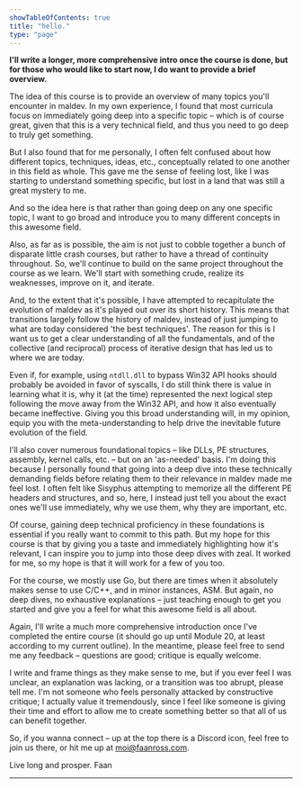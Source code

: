 ```yaml
---
showTableOfContents: true
title: "hello."
type: "page"
---
```


**I'll write a longer, more comprehensive intro once the course is done, but for those who would like to start now, 
I do want to provide a brief overview.**

The idea of this course is to provide an overview of many topics you'll encounter in maldev. In my own experience, 
I found that most curricula focus on immediately going deep into a specific topic – which is of course great, 
given that this is a very technical field, and thus you need to go deep to truly get something.

But I also found that for me personally, I often felt confused about how different topics, techniques, ideas, etc., 
conceptually related to one another in this field as whole. This gave me the sense of feeling lost, like I was starting
to understand something specific, but lost in a land that was still a great mystery to me.

And so the idea here is that rather than going deep on any one specific topic, I want to go broad and introduce you to 
many different concepts in this awesome field.


Also, as far as is possible, the aim is not just to cobble together a bunch of disparate little crash courses, but rather to 
have a thread of continuity throughout. So, we'll continue to build on the same project throughout the course as we learn. 
We'll start with something crude, realize its weaknesses, improve on it, and iterate. 

And, to the extent that it's possible, I have attempted to recapitulate the evolution of maldev as it's played out over its short history.
This means that transitions largely follow the history of maldev, instead of just jumping to what are today considered 'the best techniques'. 
The reason for this is I want us to get a clear understanding of all the fundamentals, and of the collective (and reciprocal) process of 
iterative design that has led us to where we are today. 

Even if, for example, using `ntdll.dll` to bypass Win32 API hooks should probably be avoided in favor of syscalls, 
I do still think there is value in learning what it is, why it (at the time) represented the next logical step following the move away 
from the Win32 API, and how it also eventually became ineffective. Giving you this broad understanding will, in my opinion, equip
you with the meta-understanding to help drive the inevitable future evolution of the field. 

I'll also cover numerous foundational topics – like DLLs, PE structures, assembly, kernel calls, etc. – but on an 'as-needed' basis. 
I'm doing this because I personally found that going into a deep dive into these technically demanding fields before 
relating them to their relevance in maldev made me feel lost. I often felt like Sisyphus attempting to memorize all the different PE headers 
and structures, and so, here, I instead just tell you about the exact ones we'll use immediately, why we use them, why they are important, etc.

Of course, gaining deep technical proficiency in these foundations is essential if you really want to commit to this path. 
But my hope for this course is that by giving you a taste and immediately highlighting how it's relevant, I can inspire you to jump 
into those deep dives with zeal. It worked for me, so my hope is that it will work for a few of you too.

For the course, we mostly use Go, but there are times when it absolutely makes sense to use C/C++, and in minor instances, ASM. 
But again, no deep dives, no exhaustive explanations – just teaching enough to get you started and give you a feel for what 
this awesome field is all about.

Again, I'll write a much more comprehensive introduction once I've completed the entire course (it should go up until Module 20, 
at least according to my current outline). In the meantime, please feel free to send me any feedback – questions are good; 
critique is equally welcome. 

I write and frame things as they make sense to me, but if you ever feel I was unclear, an explanation was lacking, 
or a transition was too abrupt, please tell me. I'm not someone who feels personally attacked by constructive critique; 
I actually value it tremendously, since I feel like someone is giving their time and effort to allow me to create something 
better so that all of us can benefit together.

So, if you wanna connect – up at the top there is a Discord icon, feel free to join us there, or hit me up at moi@faanross.com.

Live long and prosper.
Faan

---
